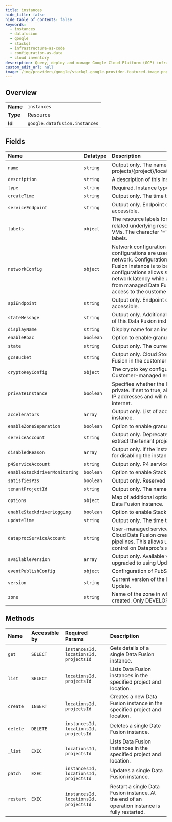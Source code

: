 ```yaml
---
title: instances
hide_title: false
hide_table_of_contents: false
keywords:
  - instances
  - datafusion
  - google    
  - stackql
  - infrastructure-as-code
  - configuration-as-data
  - cloud inventory
description: Query, deploy and manage Google Cloud Platform (GCP) infrastructure and resources using SQL
custom_edit_url: null
image: /img/providers/google/stackql-google-provider-featured-image.png
---
```

  
    

## Overview
<table><tbody>
<tr><td><b>Name</b></td><td><code>instances</code></td></tr>
<tr><td><b>Type</b></td><td>Resource</td></tr>
<tr><td><b>Id</b></td><td><code>google.datafusion.instances</code></td></tr>
</tbody></table>

## Fields
| Name | Datatype | Description |
|:-----|:---------|:------------|
| `name` | `string` | Output only. The name of this instance is in the form of projects/&#123;project&#125;/locations/&#123;location&#125;/instances/&#123;instance&#125;. |
| `description` | `string` | A description of this instance. |
| `type` | `string` | Required. Instance type. |
| `createTime` | `string` | Output only. The time the instance was created. |
| `serviceEndpoint` | `string` | Output only. Endpoint on which the Data Fusion UI is accessible. |
| `labels` | `object` | The resource labels for instance to use to annotate any related underlying resources such as Compute Engine VMs. The character '=' is not allowed to be used within the labels. |
| `networkConfig` | `object` | Network configuration for a Data Fusion instance. These configurations are used for peering with the customer network. Configurations are optional when a public Data Fusion instance is to be created. However, providing these configurations allows several benefits, such as reduced network latency while accessing the customer resources from managed Data Fusion instance nodes, as well as access to the customer on-prem resources. |
| `apiEndpoint` | `string` | Output only. Endpoint on which the REST APIs is accessible. |
| `stateMessage` | `string` | Output only. Additional information about the current state of this Data Fusion instance if available. |
| `displayName` | `string` | Display name for an instance. |
| `enableRbac` | `boolean` | Option to enable granular role-based access control. |
| `state` | `string` | Output only. The current state of this Data Fusion instance. |
| `gcsBucket` | `string` | Output only. Cloud Storage bucket generated by Data Fusion in the customer project. |
| `cryptoKeyConfig` | `object` | The crypto key configuration. This field is used by the Customer-managed encryption keys (CMEK) feature. |
| `privateInstance` | `boolean` | Specifies whether the Data Fusion instance should be private. If set to true, all Data Fusion nodes will have private IP addresses and will not be able to access the public internet. |
| `accelerators` | `array` | Output only. List of accelerators enabled for this CDF instance. |
| `enableZoneSeparation` | `boolean` | Option to enable granular zone separation. |
| `serviceAccount` | `string` | Output only. Deprecated. Use tenant_project_id instead to extract the tenant project ID. |
| `disabledReason` | `array` | Output only. If the instance state is DISABLED, the reason for disabling the instance. |
| `p4ServiceAccount` | `string` | Output only. P4 service account for the customer project. |
| `enableStackdriverMonitoring` | `boolean` | Option to enable Stackdriver Monitoring. |
| `satisfiesPzs` | `boolean` | Output only. Reserved for future use. |
| `tenantProjectId` | `string` | Output only. The name of the tenant project. |
| `options` | `object` | Map of additional options used to configure the behavior of Data Fusion instance. |
| `enableStackdriverLogging` | `boolean` | Option to enable Stackdriver Logging. |
| `updateTime` | `string` | Output only. The time the instance was last updated. |
| `dataprocServiceAccount` | `string` | User-managed service account to set on Dataproc when Cloud Data Fusion creates Dataproc to run data processing pipelines. This allows users to have fine-grained access control on Dataproc's accesses to cloud resources. |
| `availableVersion` | `array` | Output only. Available versions that the instance can be upgraded to using UpdateInstanceRequest. |
| `eventPublishConfig` | `object` | Confirguration of PubSubEventWriter. |
| `version` | `string` | Current version of the Data Fusion. Only specifiable in Update. |
| `zone` | `string` | Name of the zone in which the Data Fusion instance will be created. Only DEVELOPER instances use this field. |
## Methods
| Name | Accessible by | Required Params | Description |
|:-----|:--------------|:----------------|:------------|
| `get` | `SELECT` | `instancesId, locationsId, projectsId` | Gets details of a single Data Fusion instance. |
| `list` | `SELECT` | `locationsId, projectsId` | Lists Data Fusion instances in the specified project and location. |
| `create` | `INSERT` | `locationsId, projectsId` | Creates a new Data Fusion instance in the specified project and location. |
| `delete` | `DELETE` | `instancesId, locationsId, projectsId` | Deletes a single Date Fusion instance. |
| `_list` | `EXEC` | `locationsId, projectsId` | Lists Data Fusion instances in the specified project and location. |
| `patch` | `EXEC` | `instancesId, locationsId, projectsId` | Updates a single Data Fusion instance. |
| `restart` | `EXEC` | `instancesId, locationsId, projectsId` | Restart a single Data Fusion instance. At the end of an operation instance is fully restarted. |

